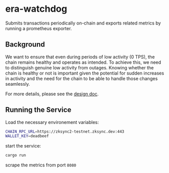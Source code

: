 # era-watchdog
Submits transactions periodically on-chain and exports related metrics by
running a prometheus exporter.

## Background
We want to ensure that even during periods of low activity (0 TPS), the chain
remains healthy and operates as intended. To achieve this, we need to
distinguish genuine low activity from outages. Knowing whether the chain is
healthy or not is important given the potential for sudden increases in activity
and the need for the chain to be able to handle those changes seamlessly.

For more details, please see the [design doc](https://www.notion.so/matterlabs/Specs-Database-f147ab46eb0e4c4293adf6fa13dccaa8?p=e7ff2347c1cc4a2fa69de08d36caef16&pm=s).

## Running the Service
Load the necessary environement variables:
```bash
CHAIN_RPC_URL=https://zksync2-testnet.zksync.dev:443
WALLET_KEY=deadbeef
```

start the service:
```bash
cargo run
```

scrape the metrics from port `8080`
